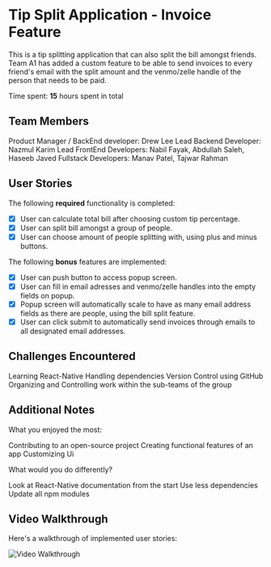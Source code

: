 # Tip Split Application - Invoice Feature

This is a tip splitting application that can also split the bill amongst friends. Team A1 has added a custom feature to be able to send invoices to every friend's email with the split amount and the venmo/zelle handle of the person that needs to be paid.

Time spent: **15** hours spent in total

## Team Members

Product Manager / BackEnd developer: Drew Lee
Lead Backend Developer: Nazmul Karim
Lead FrontEnd Developers: Nabil Fayak, Abdullah Saleh, Haseeb Javed
Fullstack Developers: Manav Patel, Tajwar Rahman

## User Stories

The following **required** functionality is completed:

- [x] User can calculate total bill after choosing custom tip percentage.
- [x] User can split bill amongst a group of people.
- [x] User can choose amount of people splitting with, using plus and minus buttons.

The following **bonus** features are implemented:

- [x] User can push button to access popup screen. 
- [x] User can fill in email adresses and venmo/zelle handles into the empty fields on popup. 
- [x] Popup screen will automatically scale to have as many email address fields as there are people, using the bill split feature. 
- [x] User can click submit to automatically send invoices through emails to all designated email addresses. 

## Challenges Encountered

Learning React-Native
Handling dependencies
Version Control using GitHub
Organizing and Controlling work within the sub-teams of the group

## Additional Notes

What you enjoyed the most:

Contributing to an open-source project
Creating functional features of an app
Customizing Ui

What would you do differently?

Look at React-Native documentation from the start
Use less dependencies
Update all npm modules

## Video Walkthrough

Here's a walkthrough of implemented user stories:

<img src='http://g.recordit.co/bBjm1el7Xq.gif' title='Video Walkthrough' width='' alt='Video Walkthrough' />
